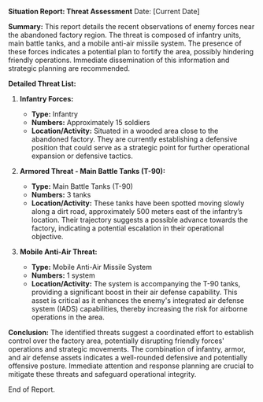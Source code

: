 **Situation Report: Threat Assessment**
Date: [Current Date]

**Summary:**
This report details the recent observations of enemy forces near the abandoned factory region. The threat is composed of infantry units, main battle tanks, and a mobile anti-air missile system. The presence of these forces indicates a potential plan to fortify the area, possibly hindering friendly operations. Immediate dissemination of this information and strategic planning are recommended.

**Detailed Threat List:**

1. **Infantry Forces:**
   - **Type:** Infantry
   - **Numbers:** Approximately 15 soldiers
   - **Location/Activity:** Situated in a wooded area close to the abandoned factory. They are currently establishing a defensive position that could serve as a strategic point for further operational expansion or defensive tactics.

2. **Armored Threat - Main Battle Tanks (T-90):**
   - **Type:** Main Battle Tanks (T-90)
   - **Numbers:** 3 tanks
   - **Location/Activity:** These tanks have been spotted moving slowly along a dirt road, approximately 500 meters east of the infantry’s location. Their trajectory suggests a possible advance towards the factory, indicating a potential escalation in their operational objective.

3. **Mobile Anti-Air Threat:**
   - **Type:** Mobile Anti-Air Missile System
   - **Numbers:** 1 system
   - **Location/Activity:** The system is accompanying the T-90 tanks, providing a significant boost in their air defense capability. This asset is critical as it enhances the enemy's integrated air defense system (IADS) capabilities, thereby increasing the risk for airborne operations in the area.

**Conclusion:**
The identified threats suggest a coordinated effort to establish control over the factory area, potentially disrupting friendly forces' operations and strategic movements. The combination of infantry, armor, and air defense assets indicates a well-rounded defensive and potentially offensive posture. Immediate attention and response planning are crucial to mitigate these threats and safeguard operational integrity.

End of Report.